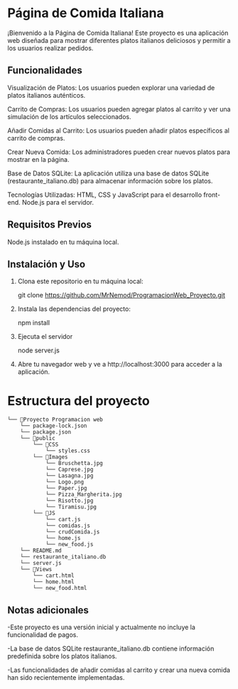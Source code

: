 # Página de Comida Italiana
¡Bienvenido a la Página de Comida Italiana! Este proyecto es una aplicación web diseñada para mostrar diferentes platos italianos deliciosos y permitir a los usuarios realizar pedidos.

## Funcionalidades
Visualización de Platos: Los usuarios pueden explorar una variedad de platos italianos auténticos.

Carrito de Compras: Los usuarios pueden agregar platos al carrito y ver una simulación de los artículos seleccionados.

Añadir Comidas al Carrito: Los usuarios pueden añadir platos específicos al carrito de compras.

Crear Nueva Comida: Los administradores pueden crear nuevos platos para mostrar en la página.

Base de Datos SQLite: La aplicación utiliza una base de datos SQLite (restaurante_italiano.db) para almacenar información sobre los platos.

Tecnologías Utilizadas: HTML, CSS y JavaScript para el desarrollo front-end. Node.js para el servidor.
## Requisitos Previos
Node.js instalado en tu máquina local.
## Instalación y Uso
1. Clona este repositorio en tu máquina local:
   
   git clone https://github.com/MrNemod/ProgramacionWeb_Proyecto.git

2. Instala las dependencias del proyecto:

   npm install

3. Ejecuta el servidor

   node server.js

4. Abre tu navegador web y ve a http://localhost:3000 para acceder a la aplicación.

# Estructura del proyecto

```
└── 📁Proyecto Programacion web
    └── package-lock.json
    └── package.json
    └── 📁public
        └── 📁CSS
            └── styles.css
        └── 📁Images
            └── Bruschetta.jpg
            └── Caprese.jpg
            └── Lasagna.jpg
            └── Logo.png
            └── Paper.jpg
            └── Pizza_Margherita.jpg
            └── Risotto.jpg
            └── Tiramisu.jpg
        └── 📁JS
            └── cart.js
            └── comidas.js
            └── crudComida.js
            └── home.js
            └── new_food.js
    └── README.md
    └── restaurante_italiano.db
    └── server.js
    └── 📁Views
        └── cart.html
        └── home.html
        └── new_food.html
```

## Notas adicionales

-Este proyecto es una versión inicial y actualmente no incluye la funcionalidad de pagos.

-La base de datos SQLite restaurante_italiano.db contiene información predefinida sobre los platos italianos.

-Las funcionalidades de añadir comidas al carrito y crear una nueva comida han sido recientemente implementadas.
